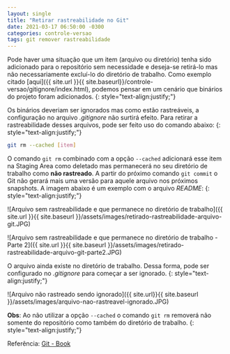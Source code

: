 ```yaml
---
layout: single
title: "Retirar rastreabilidade no Git"
date: 2021-03-17 06:50:00 -0300
categories: controle-versao
tags: git remover rastreabilidade
---
```


Pode haver uma situação que um item (arquivo ou diretório) tenha sido adicionado para o repositório sem necessidade e deseja-se retirá-lo mas não necessariamente excluí-lo do diretório de trabalho. Como exemplo citado [aqui]({{ site.url }}{{ site.baseurl}}/controle-versao/gitignore/index.html), podemos pensar em um cenário que binários do projeto foram adicionados.
{: style="text-align:justify;"}

Os binários deveriam ser ignorados mas como estão rastreáveis, a configuração no arquivo _.gitignore_ não surtirá efeito. Para retirar a rastreabilidade desses arquivos, pode ser feito uso do comando abaixo:
{: style="text-align:justify;"}

```bash
git rm --cached [item]
```

O comando `git rm` combinado com a opção `--cached` adicionará esse item na Staging Area como deletado mas permanecerá no seu diretório de trabalho como **não rastreado**. A partir do próximo comando `git commit` o Git não gerará mais uma versão para aquele arquivo nos próximos snapshots. A imagem abaixo é um exemplo com o arquivo _README_:
{: style="text-align:justify;"}

![Arquivo sem rastreabilidade e que permanece no diretório de trabalho]({{ site.url }}{{ site.baseurl }}/assets/images/retirado-rastreabilidade-arquivo-git.JPG)

![Arquivo sem rastreabilidade e que permanece no diretório de trabalho - Parte 2]({{ site.url }}{{ site.baseurl }}/assets/images/retirado-rastreabilidade-arquivo-git-parte2.JPG)

O arquivo ainda existe no diretório de trabalho. Dessa forma, pode ser configurado no _.gitignore_ para começar a ser ignorado.
{: style="text-align:justify;"}

![Arquivo não rastreado sendo ignorado]({{ site.url}}{{ site.baseurl }}/assets/images/arquivo-nao-rastreavel-ignorado.JPG)

**Obs**: Ao não utilizar a opção `--cached` o comando `git rm` removerá não somente do repositório como também do diretório de trabalho.
{: style="text-align:justify;"}

Referência: [Git - Book](https://git-scm.com/book/en/v2)